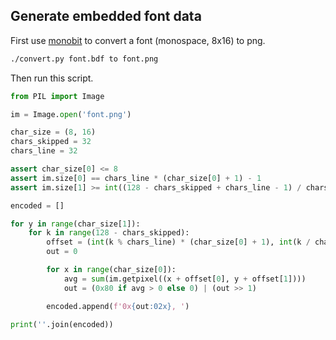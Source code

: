 ## Generate embedded font data

First use [monobit](https://github.com/robhagemans/monobit) to convert a font (monospace, 8x16) to png.

```bash
./convert.py font.bdf to font.png
```

Then run this script.

```python
from PIL import Image 

im = Image.open('font.png')

char_size = (8, 16)
chars_skipped = 32
chars_line = 32

assert char_size[0] <= 8
assert im.size[0] == chars_line * (char_size[0] + 1) - 1
assert im.size[1] >= int((128 - chars_skipped + chars_line - 1) / chars_line) * (char_size[1] + 1) - 1

encoded = []

for y in range(char_size[1]):
    for k in range(128 - chars_skipped):
        offset = (int(k % chars_line) * (char_size[0] + 1), int(k / chars_line) * (char_size[1] + 1))
        out = 0

        for x in range(char_size[0]):
            avg = sum(im.getpixel((x + offset[0], y + offset[1])))
            out = (0x80 if avg > 0 else 0) | (out >> 1)

        encoded.append(f'0x{out:02x}, ')

print(''.join(encoded))
```